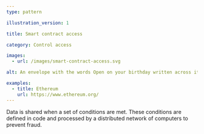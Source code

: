 ```yaml
---
type: pattern

illustration_version: 1

title: Smart contract access

category: Control access

images:
  - url: /images/smart-contract-access.svg

alt: An envelope with the words Open on your birthday written across it.

examples:
  - title: Ethereum
    url: https://www.ethereum.org/
---
```


Data is shared when a set of conditions are met. These conditions are defined in code and processed by a distributed network of computers to prevent fraud.
